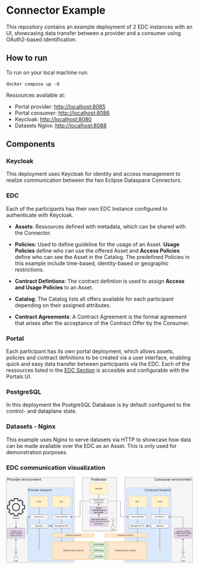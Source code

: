 # Connector Example
This repository contains an example deployment of 2 EDC instances with an UI, showcasing data transfer between a provider and a consumer using OAuth2-based Identification.

## How to run
To run on your local machine run:
```
docker compose up -d
```
Ressources available at:
- Portal provider: [http://localhost:8085](http://localhost:8085)
- Portal consumer: [http://localhost:8086](http://localhost:8086)
- Keycloak: [http://localhost:8080](http://localhost:8080)
- Datasets Nginx: [http://localhost:8088](http://localhost:8088)

## Components
### Keycloak
This deployment uses Keycloak for identity and access management to realize communication between the two Eclipse Dataspace Connectors.

### EDC
Each of the participants has their own EDC Instance configured to authenticate with Keycloak.

- **Assets**: Ressources defined with metadata, which can be shared with the Connector.

- **Policies**: Used to define guideline for the usage of an Asset. **Usage Policies** define who can use the offered Asset and **Access Policies** define who can see the Asset in the Catalog. The predefined Policies in this example include time-based, identity-based or geographic restrictions.

- **Contract Defintions**: The contract defintion is used to assign **Access and Usage Policies** to an Asset.

- **Catalog**: The Catalog lists all offers available for each participant depending on their assigned attributes.

- **Contract Agreements**: A Contract Agreement is the formal agreement that arises after the acceptance of the Contract Offer by the Consumer.


### Portal
Each participant has its own portal deployment, which allows assets, policies and contract definitions to be created via a user interface, enabling quick and easy data transfer between participants via the EDC. Each of the ressources listed in the [EDC Section](###EDC) is accesible and configurable with the Portals UI.

### PostgreSQL
In this deployment the PostgreSQL Database is by default configured to the control- and dataplane state.

### Datasets - Nginx
This example uses Nginx to serve datasets via HTTP to showcase how data can be made available over the EDC as an Asset. This is only used for demonstration purposes.

### EDC communication visualization
<img src="doc/images/edc_communication.png" alt="communication" />
